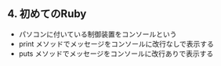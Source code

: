 ## 4. 初めてのRuby
* パソコンに付いている制御装置をコンソールという
* print メソッドでメッセージをコンソールに改行なしで表示する
* puts メソッドでメッセージをコンソールに改行ありで表示する